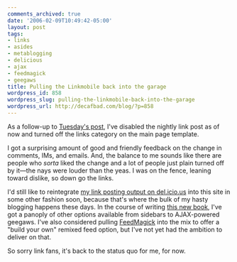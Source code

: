 ```yaml
---
comments_archived: true
date: '2006-02-09T10:49:42-05:00'
layout: post
tags:
- links
- asides
- metablogging
- delicious
- ajax
- feedmagick
- geegaws
title: Pulling the Linkmobile back into the garage
wordpress_id: 858
wordpress_slug: pulling-the-linkmobile-back-into-the-garage
wordpress_url: http://decafbad.com/blog/?p=858
---
```

As a follow-up to [Tuesday's post][tp], I've disabled the nightly link post as of now and turned off the links category on the main page template.  

I got a surprising amount of good and friendly feedback on the change in comments, IMs, and emails.  And, the balance to me sounds like there are people who *sorta* liked the change and a lot of people just plain turned off by it—the nays were louder than the yeas.  I was on the fence, leaning toward dislike, so down go the links.

I'd still like to reintegrate [my link posting output on del.icio.us][del] into this site in some other fashion soon, because that's where the bulk of my hasty blogging happens these days.  In the course of writing [this new book][book], I've got a panoply of other options available from sidebars to AJAX-powered geegaws.  I've also considered pulling [FeedMagick][] into the mix to offer a "build your own" remixed feed option, but I've not yet had the ambition to deliver on that.

So sorry link fans, it's back to the status quo for me, for now.

<!-- tags: metablogging links delicious ajax feedmagick geegaws -->

[del]: http://del.icio.us/deusx
[tp]: http://decafbad.com/blog/2006/02/07/hows-my-link-driving
[FeedMagick]: http://decafbad.com/trac/wiki/FeedMagick
[book]: http://decafbad.com/blog/2005/12/14/hacking-delicious-is-a-real-book
